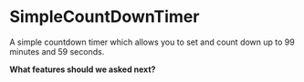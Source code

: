 SimpleCountDownTimer
====================

A simple countdown timer which allows you to set and count down up to 99 minutes and 59 seconds.

**What features should we asked next?**
